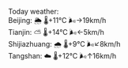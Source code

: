 Today weather:  
Beijing: 🌦   🌡️+11°C 🌬️→19km/h  
Tianjin: ⛅️  🌡️+14°C 🌬️←5km/h  
Shijiazhuang: 🌧   🌡️+9°C 🌬️↙8km/h  
Tangshan: ☁️   🌡️+12°C 🌬️↑16km/h  
